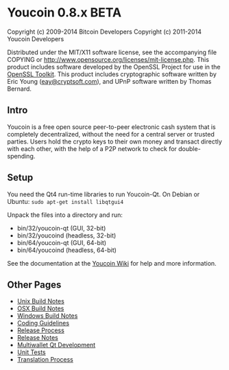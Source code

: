 Youcoin 0.8.x BETA
====================

Copyright (c) 2009-2014 Bitcoin Developers
Copyright (c) 2011-2014 Youcoin Developers

Distributed under the MIT/X11 software license, see the accompanying
file COPYING or http://www.opensource.org/licenses/mit-license.php.
This product includes software developed by the OpenSSL Project for use in the [OpenSSL Toolkit](http://www.openssl.org/). This product includes
cryptographic software written by Eric Young ([eay@cryptsoft.com](mailto:eay@cryptsoft.com)), and UPnP software written by Thomas Bernard.


Intro
---------------------
Youcoin is a free open source peer-to-peer electronic cash system that is
completely decentralized, without the need for a central server or trusted
parties.  Users hold the crypto keys to their own money and transact directly
with each other, with the help of a P2P network to check for double-spending.


Setup
---------------------
You need the Qt4 run-time libraries to run Youcoin-Qt. On Debian or Ubuntu:
	`sudo apt-get install libqtgui4`

Unpack the files into a directory and run:

- bin/32/youcoin-qt (GUI, 32-bit)
- bin/32/youcoind (headless, 32-bit)
- bin/64/youcoin-qt (GUI, 64-bit)
- bin/64/youcoind (headless, 64-bit)

See the documentation at the [Youcoin Wiki](http://youcoin.info)
for help and more information.


Other Pages
---------------------
- [Unix Build Notes](build-unix.md)
- [OSX Build Notes](build-osx.md)
- [Windows Build Notes](build-msw.md)
- [Coding Guidelines](coding.md)
- [Release Process](release-process.md)
- [Release Notes](release-notes.md)
- [Multiwallet Qt Development](multiwallet-qt.md)
- [Unit Tests](unit-tests.md)
- [Translation Process](translation_process.md)
